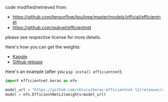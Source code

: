 code modified/retrieved from:

* https://github.com/tensorflow/tpu/tree/master/models/official/efficientnet
* https://github.com/qubvel/efficientnet

please see respective license for more details.

Here's how you can get the weights:
* [Kaggle](https://www.kaggle.com/xhlulu/efficientnetl2-tfkeras-weights)
* [Github release](https://github.com/xhlulu/keras-efficientnet-l2/releases/tag/data)

Here's an example (after you `pip install efficientnet`):
```python
import efficientnet.keras as efn 

model_url = "https://github.com/xhlulu/keras-efficientnet-l2/releases/download/data/efficientnet-l2_noisy-student_notop.h5"
model = efn.EfficientNetL2(weights=model_url)
```
